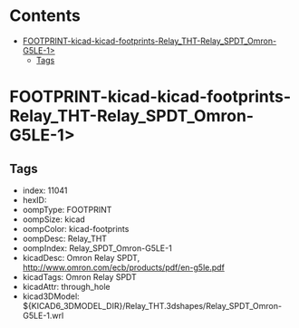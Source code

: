 



Contents
========

* [FOOTPRINT-kicad-kicad-footprints-Relay_THT-Relay_SPDT_Omron-G5LE-1>](#footprint-kicad-kicad-footprints-relay_tht-relay_spdt_omron-g5le-1)
	* [Tags](#tags)

# FOOTPRINT-kicad-kicad-footprints-Relay_THT-Relay_SPDT_Omron-G5LE-1>

## Tags

- index: 11041
- hexID: 
- oompType: FOOTPRINT
- oompSize: kicad
- oompColor: kicad-footprints
- oompDesc: Relay_THT
- oompIndex: Relay_SPDT_Omron-G5LE-1
- kicadDesc: Omron Relay SPDT, http://www.omron.com/ecb/products/pdf/en-g5le.pdf
- kicadTags: Omron Relay SPDT
- kicadAttr: through_hole
- kicad3DModel: ${KICAD6_3DMODEL_DIR}/Relay_THT.3dshapes/Relay_SPDT_Omron-G5LE-1.wrl
